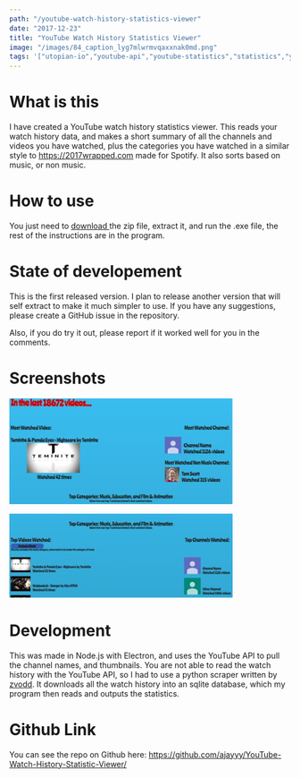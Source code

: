 ```yaml
---
path: "/youtube-watch-history-statistics-viewer"
date: "2017-12-23"
title: "YouTube Watch History Statistics Viewer"
image: "/images/84_caption_lyg7mlwrmvqaxxnak0md.png"
tags: '["utopian-io","youtube-api","youtube-statistics","statistics","year-in-review"]'
---
```


# What is this

I have created a YouTube watch history statistics viewer. This reads your watch history data, and makes a short summary of all the channels and videos you have watched, plus the categories you have watched in a similar style to https://2017wrapped.com made for Spotify. It also sorts based on music, or non music.

# How to use

You just need to [download ](https://github.com/ajayyy/YouTube-Watch-History-Statistic-Viewer/releases) the zip file, extract it, and run the .exe file, the rest of the instructions are in the program.

# State of developement

This is the first released version. I plan to release another version that will self extract to make it much simpler to use. If you have any suggestions, please create a GitHub issue in the repository.

Also, if you do try it out, please report if it worked well for you in the comments.

# Screenshots

![screenshot1.png](/images/lyg7mlwrmvqaxxnak0md.png)

![screenshot2.png](/images/tcto9mxfvflfa0vl66ai.png)


# Development

This was made in Node.js with Electron, and uses the YouTube API to pull the channel names, and thumbnails. You are not able to read the watch history with the YouTube API, so I had to use a python scraper written by [zvodd](https://github.com/zvodd/Youtube-Watch-History-Scraper). It downloads all the watch history into an sqlite database, which my program then reads and outputs the statistics.

# Github Link

You can see the repo on Github here: https://github.com/ajayyy/YouTube-Watch-History-Statistic-Viewer/

